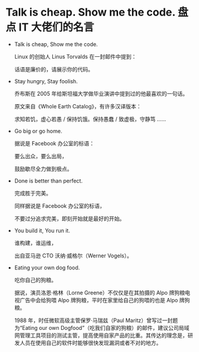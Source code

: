 # Talk is cheap. Show me the code. 盘点 IT 大佬们的名言

- Talk is cheap, Show me the code.

  Linux 的创始人 Linus Torvalds 在一封邮件中提到：

  话语是廉价的，请展示你的代码。

- Stay hungry, Stay foolish.

  乔布斯在 2005 年给斯坦福大学做毕业演讲中提到过的他最喜欢的一句话。

  原文来自《Whole Earth Catalog》，有许多汉译版本：

  求知若饥，虚心若愚 / 保持饥饿。保持愚蠢 / 致虚极，守静笃 ……

- Go big or go home.

  据说是 Facebook 办公室的标语：

  要么出众，要么出局，

  鼓励歇尽全力做到极点。

- Done is better than perfect.

  完成胜于完美。

  同样据说是 Facebook 办公室的标语，

  不要过分追求完美，即刻开始就是最好的开始。

- You build it, You run it.

  谁构建，谁运维，

  出自亚马逊 CTO 沃纳·威格尔（Werner Vogels）。

- Eating your own dog food.

  吃你自己的狗粮。

  据说，演员洛恩·格林（Lorne Greene）不仅仅是在其拍摄的 Alpo 牌狗粮电视广告中会给狗喂 Alpo 牌狗粮，平时在家里给自己的狗喂的也是 Alpo 牌狗粮。

  1988 年，时任微软高级主管保罗·马瑞兹（Paul Maritz）曾写过一封题为“Eating our own Dogfood”（吃我们自家的狗粮）的邮件，建议公司局域网管理工具项目的测试主管，提高使用自家产品的比重。其传达的理念是，研发人员在使用自己的软件时能够很快发现漏洞或者不对的地方。
